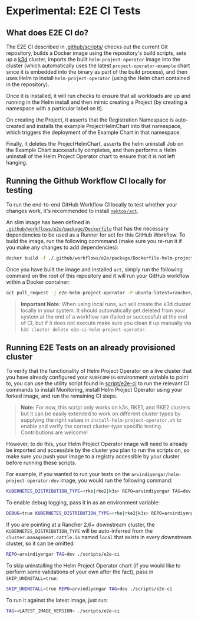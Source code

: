 # Experimental: E2E CI Tests

## What does E2E CI do?

The E2E CI described in [.github/scripts/](../../../.github/workflows/e2e-ci.yaml) checks out the current Git repository, builds a Docker image using the repository's build scripts, sets up a [k3d](https://k3d.io) cluster, imports the built `helm-project-operator` image into the cluster (which automatically uses the latest `project-operator-example` chart since it is embedded into the binary as part of the build process), and then uses Helm to install `helm-project-operator` (using the Helm chart contained in the repository).

Once it is installed, it will run checks to ensure that all workloads are up and running in the Helm install and then mimic creating a Project (by creating a namespace with a particular label on it). 

On creating the Project, it asserts that the Registration Namespace is auto-created and installs the example ProjectHelmChart into that namespace, which triggers the deployment of the Example Chart in that namespace.

Finally, it deletes the ProjectHelmChart, asserts the helm uninstall Job on the Example Chart successfully completes, and then performs a Helm uninstall of the Helm Project Operator chart to ensure that it is not left hanging.

## Running the Github Workflow CI locally for testing

To run the end-to-end GitHub Workflow CI locally to test whether your changes work, it's recommended to install [`nektos/act`](https://github.com/nektos/act).

An slim image has been defined in [`.github/workflows/e2e/package/Dockerfile`](../../../.github/workflows/e2e/package/Dockerfile) that has the necessary dependencies to be used as a Runner for act for this GitHub Workflow. To build the image, run the following commmand (make sure you re-run it if you make any changes to add dependencies):

```bash
docker build -f ./.github/workflows/e2e/package/Dockerfile-helm-project-operator -t rancher/helm-project-operator-e2e:latest .
```

Once you have built the image and installed `act`, simply run the following command on the root of this repository and it will run your GitHub workflow within a Docker container:

```bash
act pull_request -j e2e-helm-project-operator -P ubuntu-latest=rancher/helm-project-operator-e2e:latest
```

> **Important Note**: When using local runs, `act` will create the k3d cluster locally in your system. It should automatically get deleted from your system at the end of a workflow run (failed or successful) at the end of CI, but if it does not execute make sure you clean it up manually via `k3d cluster delete e2e-ci-helm-project-operator`.

## Running E2E Tests on an already provisioned cluster

To verify that the functionality of Helm Project Operator on a live cluster that you have already configured your `KUBECONFIG` environment variable to point to, you can use the utility script found in [script/e2e-ci](../../../scripts/e2e-ci) to run the relevant CI commands to install Monitoring, install Helm Project Operator using your forked image, and run the remaining CI steps.

> **Note:** For now, this script only works on k3s, RKE1, and RKE2 clusters but it can be easily extended to work on different cluster types by supplying the right values in `install-helm-project-operator.sh` to enable and verify the correct cluster-type specific testing. Contributions are welcome!

However, to do this, your Helm Project Operator image will need to already be imported and accessible by the cluster you plan to run the scripts on, so make sure you push your image to a registry accessible by your cluster before running these scripts.

For example, if you wanted to run your tests on the `arvindiyengar/helm-project-operator:dev` image, you would run the following command:

```bash
KUBERNETES_DISTRIBUTION_TYPE=<rke|rke2|k3s> REPO=arvindiyengar TAG=dev ./scripts/e2e-ci
```

To enable debug logging, pass it in as an environment variable:

```bash
DEBUG=true KUBERNETES_DISTRIBUTION_TYPE=<rke|rke2|k3s> REPO=arvindiyengar TAG=dev ./scripts/e2e-ci
```

If you are pointing at a Rancher 2.6+ downstream cluster, the `KUBERNETES_DISTRIBUTION_TYPE` will be auto-inferred from the `cluster.management.cattle.io` named `local` that exists in every downstream cluster, so it can be omitted:

```bash
REPO=arvindiyengar TAG=dev ./scripts/e2e-ci
```

To skip uninstalling the Helm Project Operator chart (if you would like to perform some validations of your own after the fact), pass in `SKIP_UNINSTALL=true`:

```bash
SKIP_UNINSTALL=true REPO=arvindiyengar TAG=dev ./scripts/e2e-ci
```

To run it against the latest image, just run:

```bash
TAG=<LATEST_IMAGE_VERSION> ./scripts/e2e-ci
```
